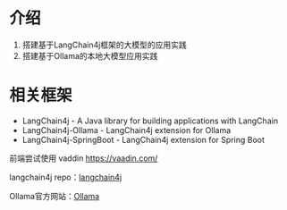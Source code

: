 # 介绍
1. 搭建基于LangChain4j框架的大模型的应用实践
2. 搭建基于Ollama的本地大模型应用实践
# 相关框架
- LangChain4j - A Java library for building applications with LangChain
- LangChain4j-Ollama - LangChain4j extension for Ollama
- LangChain4j-SpringBoot - LangChain4j extension for Spring Boot

前端尝试使用 vaddin https://vaadin.com/

langchain4j repo：[langchain4j](https://github.com/langchain4j)

Ollama官方网站：[Ollama](https://ollama.com/)